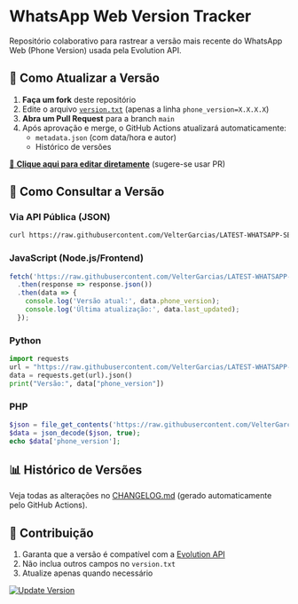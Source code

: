 # WhatsApp Web Version Tracker

Repositório colaborativo para rastrear a versão mais recente do WhatsApp Web (Phone Version) usada pela Evolution API.

## 🔄 Como Atualizar a Versão

1. **Faça um fork** deste repositório
2. Edite o arquivo [`version.txt`](version.txt) (apenas a linha `phone_version=X.X.X.X`)
3. **Abra um Pull Request** para a branch `main`
4. Após aprovação e merge, o GitHub Actions atualizará automaticamente:
   - `metadata.json` (com data/hora e autor)
   - Histórico de versões

[📝 **Clique aqui para editar diretamente**](https://github.com/VelterGarcias/LATEST-WHATSAPP-SESSION_PHONE_VERSION/edit/main/version.txt) (sugere-se usar PR)

## 📡 Como Consultar a Versão

### Via API Pública (JSON)
```bash
curl https://raw.githubusercontent.com/VelterGarcias/LATEST-WHATSAPP-SESSION_PHONE_VERSION/main/metadata.json
```

### JavaScript (Node.js/Frontend)
```javascript
fetch('https://raw.githubusercontent.com/VelterGarcias/LATEST-WHATSAPP-SESSION_PHONE_VERSION/main/metadata.json')
  .then(response => response.json())
  .then(data => {
    console.log('Versão atual:', data.phone_version);
    console.log('Última atualização:', data.last_updated);
  });
```

### Python
```python
import requests
url = "https://raw.githubusercontent.com/VelterGarcias/LATEST-WHATSAPP-SESSION_PHONE_VERSION/main/metadata.json"
data = requests.get(url).json()
print("Versão:", data["phone_version"])
```

### PHP
```php
$json = file_get_contents('https://raw.githubusercontent.com/VelterGarcias/LATEST-WHATSAPP-SESSION_PHONE_VERSION/main/metadata.json');
$data = json_decode($json, true);
echo $data['phone_version'];
```

## 📊 Histórico de Versões
Veja todas as alterações no [CHANGELOG.md](CHANGELOG.md) (gerado automaticamente pelo GitHub Actions).

## 🤝 Contribuição
1. Garanta que a versão é compatível com a [Evolution API](https://github.com/EvolutionAPI/evolution-api)
2. Não inclua outros campos no `version.txt`
3. Atualize apenas quando necessário

[![Update Version](https://img.shields.io/badge/Atualizar_Versão-Open_in_GitHub-blue?style=for-the-badge)](https://github.com/VelterGarcias/LATEST-WHATSAPP-SESSION_PHONE_VERSION/edit/main/version.txt)

